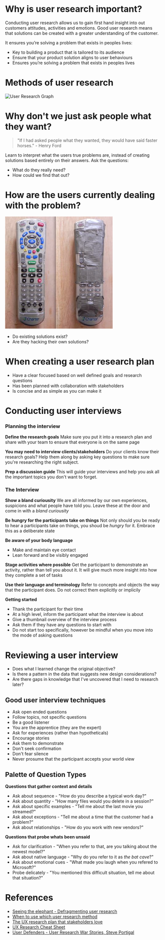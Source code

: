 <!-- TITLE: User research -->

# Why is user research important?
Conducting user research allows us to gain first hand insight into out customers attitudes, activities and emotions. Good user research means that solutions can be created with a greater understanding of the customer.

It ensures you’re solving a problem that exists in peoples lives:
* Key to building a product that is tailored to its audience
* Ensure that your product solution aligns to user behaviours
* Ensures you’re solving a problem that exists in peoples lives


# Methods of user research
![User Research Graph](//assets.asweb.com.au/User-Research-Graph.png)

# Why don't we just ask people what they want?
> "If I had asked people what they wanted, they would have said faster horses." - Henry Ford

Learn to interpret what the users true problems are, instead of creating solutions based entirely on their answers. Ask the questions:
* What do they really need?
* How could we find that out?

# How are the users currently dealing with the problem?

![Problem Hacking](/uploads/problem-hacking.png "Problem Hacking")

* Do existing solutions exist?
* Are they hacking their own solutions?

# When creating a user research plan
* Have a clear focused based on well defined goals and research questions
* Has been planned with collaboration with stakeholders
* Is concise and as simple as you can make it

# Conducting user interviews

### Planning the interview
**Define the research goals**
Make sure you put it into a research plan and share with your team to ensure that everyone is on the same page

**You may need to interview clients/stakeholders**
Do your clients know their research goals? Help them along by asking key questions to make sure you're researching the right subject.

**Prep a discussion guide**
This will guide your interviews and help you ask all the important topics you don't want to forget.

### The Interview

**Show a bland curiousity**
We are all informed by our own experiences, suspicions and what people have told you. Leave these at the door and come in with a _bland curiousity_

**Be hungry for the participants take on things**
Not only should you be ready to hear a participants take on things, you shoud be _hungry_ for it. Embrace this as a deliberate state

**Be aware of your body language**
* Make and maintain eye contact
* Lean forward and be visibly engaged

**Stage activities where possible**
Get the participant to demonstrate an activity, rather than tell you about it. It will give much more insight into how they complete a set of tasks

**Use their language and terminology**
Refer to concepts and objects the way that the participant does. Do not correct them explicitly or implicily

**Getting started**
* Thank the participant for their time
* At a high level, inform the participant what the interview is about
* Give a thumbnail overview of the interview process
* Ask them if they have any questions to start with
* Do not start too specifically, however be mindful when you move into the mode of asking questions

# Reviewing a user interview
* Does what I learned change the original objective?
* Is there a pattern in the data that suggests new design considerations?
* Are there gaps in knowledge that I've uncovered that I need to research later?

## Good user interview techniques
* Ask open ended questions
* Follow topics, not specific questions
* Be a good listener
* You are the apprentice (they are the expert)
* Ask for experiences (rather than hypotheticals)
* Encourage stories
* Ask them to demonstrate
* Don't seek confirmation
* Don't fear silence
* Never prosume that the participant accepts your world view

## Palette of Question Types

**Questions that gather context and details**
* Ask about sequence - "How do you describe a typical work day?"
* Ask about quantity - "How many files would you delete in a session?"
* Ask about specific examples - "Tell me about the last movie you streamed?"
* Ask about exceptions - "Tell me about a time that the customer had a problem?"
* Ask about relationships - "How do you work with new vendors?"

**Questions that probe whats been unsaid**
* Ask for clarification - "When you refer to that, are you talking about the newest model?"
* Ask about native language - "Why do you refer to it as _the bat cave_?"
* Ask about emotional cues - "What made you laugh when you refered to Microsoft?"
* Probe delicately - "You mentioned this difficult situation, tell me about that situation?"

# References
* [Seeing the elephant - Defragmenting user research](http://alistapart.com/article/seeing-the-elephant-defragmenting-user-research)
* [When to use which user research method](https://www.nngroup.com/articles/which-ux-research-methods/)
* [The UX research plan that stakeholders love](https://www.smashingmagazine.com/2012/01/ux-research-plan-stakeholders-love/)
* [UX Research Cheat Sheet](https://www.nngroup.com/articles/ux-research-cheat-sheet/)
* [User Defenders - User Research War Stories, Steve Portigal](https://userdefenders.com/podcast/049-user-research-war-stories-with-steve-portigal/)
